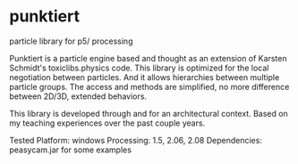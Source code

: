 punktiert
=========

particle library for p5/ processing

Punktiert is a particle engine based and thought as an extension of Karsten Schmidt's toxiclibs.physics code. This library is optimized for the local negotiation between particles. And it allows hierarchies between multiple particle groups. The access and methods are simplified, no more difference between 2D/3D, extended behaviors.

This library is developed through and for an architectural context. Based on my teaching experiences over the past couple years.

Tested Platform: windows 
Processing: 1.5, 2.06, 2.08
Dependencies: peasycam.jar for some examples